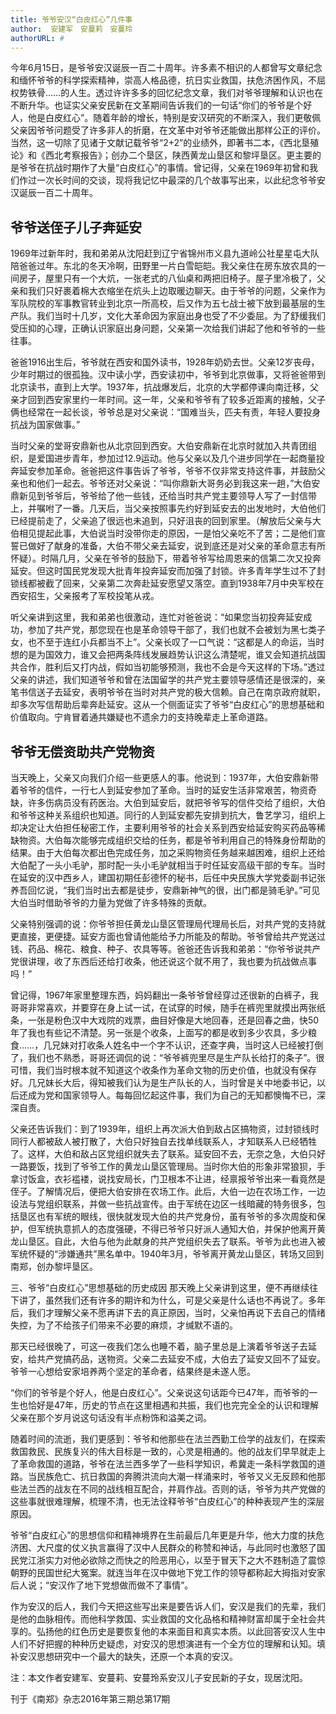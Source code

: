 ```yaml
---
title: 爷爷安汉“白皮红心”几件事
author:  安建军　安蔓莉　安蔓玲
authorURL: #
---
```


今年6月15日，是爷爷安汉诞辰一百二十周年。许多素不相识的人都曾写文章纪念和缅怀爷爷的科学探索精神，崇高人格品德，抗日实业救国，扶危济困作风，不屈权势铁骨……的人生。透过许许多多的回忆纪念文章，我们对爷爷理解和认识也在不断升华。也证实父亲安民新在文革期间告诉我们的一句话“你们的爷爷是个好人，他是白皮红心”。<!--truncate-->随着年龄的增长，特别是安汉研究的不断深入，我们更敬佩父亲因爷爷问题受了许多非人的折磨，在文革中对爷爷还能做出那样公正的评价。当然，这一切除了见诸于文献记载爷爷“2+2”的业绩外，即著书二本，《西北垦殖论》和《西北考察报告》；创办二个垦区，陕西黄龙山垦区和黎坪垦区。更主要的是爷爷在抗战时期作了大量“白皮红心”的事情。曾记得，父亲在1969年初曾和我们作过一次长时间的交谈，现将我记忆中最深的几个故事写出来，以此纪念爷爷安汉诞辰一百二十周年。



## 爷爷送侄子儿子奔延安
1969年过新年时，我和弟弟从沈阳赶到辽宁省锦州市义县九道岭公社星星屯大队陪爸爸过年。东北的冬天冷啊，田野里一片白雪皑皑。我父亲住在房东放农具的一间房子，屋里只有一个大炕，一张老式的八仙桌和两把旧椅子。屋子里冷极了，父亲和我们只好裹着棉大衣缩坐在炕头上边取暖边聊天。由于爷爷的问题，父亲作为军队院校的军事教官转业到北京一所高校，后又作为五七战士被下放到最基层的生产队。我们当时十几岁，文化大革命因为家庭出身也受了不少委屈。为了舒缓我们受压抑的心理，正确认识家庭出身问题，父亲第一次给我们讲起了他和爷爷的一些往事。

爸爸1916出生后，爷爷就在西安和国外读书，1928年奶奶去世。父亲12岁丧母，少年时期过的很孤独。汉中读小学，西安读初中，爷爷到北京做事，又将爸爸带到北京读书，直到上大学。1937年，抗战爆发后，北京的大学都停课向南迁移，父亲才回到西安家里约一年时间。这一年，父亲和爷爷有了较多近距离的接触，父子俩也经常在一起长谈，爷爷总是对父亲说：“国难当头，匹夫有责，年轻人要投身抗战为国家做事。”

当时父亲的堂哥安鼎新也从北京回到西安。大伯安鼎新在北京时就加入共青团组织，是爱国进步青年，参加过12.9运动。他与父亲以及几个进步同学在一起商量投奔延安参加革命。爸爸把这件事告诉了爷爷，爷爷不仅非常支持这件事，并鼓励父亲也和他们一起去。爷爷还对父亲说：“叫你鼎新大哥务必到我这来一趟，”大伯安鼎新见到爷爷后，爷爷给了他一些钱，还给当时共产党主要领导人写了一封信带上，并嘱咐了一番。几天后，当父亲按照事先约好到延安去的出发地时，大伯他们已经提前走了，父亲追了很远也未追到，只好沮丧的回到家里。（解放后父亲与大伯相见提起此事，大伯说当时没带你走的原因，一是怕父亲吃不了苦；二是他们宣誓已做好了献身的准备，大伯不带父亲去延安，说到底还是对父亲的革命意志有所怀疑）。时隔几月，父亲在爷爷的鼓励下，带着爷爷写给周恩来的信第二次又投奔延安。但这时国民党发现大批青年投奔延安而加强了封锁。许多青年学生过不了封锁线都被截了回来，父亲第二次奔赴延安愿望又落空。直到1938年7月中央军校在西安招生，父亲报考了军校投笔从戎。

听父亲讲到这里，我和弟弟也很激动，连忙对爸爸说：“如果您当初投奔延安成功，参加了共产党，那您现在也是革命领导干部了，我们也就不会被划为黑七类子女，也不至于连红小兵都当不上”。父亲长叹了一口气说：“这都是人的命运，当时想的是为国效力，谁又会把两条阵线发展趋势认识这么清楚呢，谁又会知道抗战国共合作，胜利后又打内战，假如当初能够预测，我也不会是今天这样的下场。”透过父亲的讲述，我们知道爷爷和曾在法国留学的共产党主要领导感情还是很深的，亲笔书信送子去延安，表明爷爷在当时对共产党的极大信赖。自己在南京政府就职，却多次写信帮助后辈奔赴延安。这从一个侧面证实了爷爷“白皮红心”的思想基础和价值取向。宁肯冒着通共嫌疑也不遗余力的支持晚辈走上革命道路。

## 爷爷无偿资助共产党物资
当天晚上，父亲又向我们介绍一些更感人的事。他说到：1937年，大伯安鼎新带着爷爷的信件，一行七人到延安参加了革命。当时的延安生活非常艰苦，物资奇缺，许多伤病员没有药医治。大伯到延安后，就把爷爷写的信件交给了组织，大伯和爷爷这种关系组织也知道。同行的人到延安都先安排到抗大，鲁艺学习，组织上却决定让大伯担任秘密工作，主要利用爷爷的社会关系到西安给延安购买药品等稀缺物资。大伯每次能够完成组织交给的任务，都是爷爷利用自己的特殊身份帮助的结果。由于大伯每次都出色完成任务，加之采购物资任务越来越困难，组织上还给大伯配了一头小毛驴，那时配一头小毛驴就相当于时任延安高级干部的专车。当时在延安的汉中西乡人，建国初期任彭德怀的秘书，后任中央民族大学党委副书记张养吾回忆说，“我们当时出去都是徒步，安鼎新神气的很，出门都是骑毛驴。”可见大伯当时借助爷爷的力量为党做了许多特殊的贡献。

父亲特别强调的说：你爷爷担任黄龙山垦区管理局代理局长后，对共产党的支持就更直接，更便捷。延安方面也曾请他能给予力所能及的帮助。爷爷曾给共产党送过钱、药品、棉花、粮食、种子、农具等等。爸爸还告诉我和弟弟：“你爷爷说共产党很讲理，收了东西后还给打收条，他还说这个就不用了，我也要为抗战做点事吗！”

曾记得，1967年家里整理东西，妈妈翻出一条爷爷曾经穿过还很新的白裤子，我哥哥非常喜欢，并要穿在身上试一试，在试穿的时候，随手在裤兜里就摸出两张纸条，一张是粉色汉中大戏院的戏票，曲目好像是大地回春，还是回春之曲，快50年了我也有些记不清楚。另一张是个收条，上面写的都是收到多少农具，多少粮食……，几兄妹对打收条人姓名中一个字不认识，还查字典，当时这人已经被打倒了，我们也不熟悉，哥哥还调侃的说：“爷爷裤兜里尽是生产队长给打的条子”。很可惜，我们当时根本就不知道这个收条作为革命文物的历史价值，也就没有保存好。几兄妹长大后，得知被我们认为是生产队长的人，当时曾是关中地委书记，以后还成为党和国家领导人。每每回忆起这件事，我们为自己的无知都懊悔不已，深深自责。

父亲还告诉我们：到了1939年，组织上再次派大伯到敌占区搞物资，过封锁线时同行人都被敌人被打散了，大伯只好独自去找单线联系人，才知联系人已经牺牲了。这样，大伯和敌占区党组织就失去了联系。延安回不去，无奈之急，大伯只好一路要饭，找到了爷爷工作的黄龙山垦区管理局。当时你大伯的形象非常狼狈，手拿讨饭盒，衣衫褴褛，说找安局长，门卫根本不让进，经禀报爷爷出来一看竟然是侄子。了解情况后，便把大伯安排在农场工作。此后，大伯一边在农场工作，一边设法与党组织联系，并做一些抗战宣传。由于军统在边区一线暗藏的特务很多，包括垦区也有军统的眼线，很快就发现大伯的共产党身份，虽有爷爷的多次周旋和保护，但军统执意抓人的态度强硬，不得已爷爷只好派人通知大伯，并保护他离开黄龙山垦区。自此，大伯与他为此献身的共产党组织失去了联系。爷爷为此也进入被军统怀疑的“涉嫌通共”黑名单中。1940年3月，爷爷离开黄龙山垦区，转场又回到南郑，创办黎坪垦区。

三、爷爷“白皮红心”思想基础的历史成因
那天晚上父亲讲到这里，便不再继续往下讲了，虽然我们还有许多的期许和为什么，可是父亲是什么话也不再说了。多年后，我们才理解父亲不愿再讲下去的真正原因，当时，父亲怕再说下去自己的情绪失控，为了不给孩子们带来不必要的麻烦，才缄默不语的。

那天已经很晚了，可这一夜我们怎么也睡不着，脑子里总是上演着爷爷送子去延安，给共产党搞药品，送物资。父亲二去延安不成，大伯去了延安又回不了延安。爷爷一心想给安家培养两个坚定的革命者，结果终是未遂人愿。

“你们的爷爷是个好人，他是白皮红心”。父亲说这句话距今已47年，而爷爷的一生也恰好是47年，历史的节点在这里相遇和共振，我们也完完全全的认识和理解父亲在那个岁月说这句话没有半点粉饰和溢美之词。

随着时间的流逝，我们更感到：爷爷和他那些在法兰西勤工俭学的战友们，在探索救国救民、民族复兴的伟大目标是一致的，心灵是相通的。他的战友们早早就走上了革命救国的道路，爷爷在法兰西多学了一些科学知识，希冀走一条科学救国的道路。当民族危亡、抗日救国的奔腾洪流向大潮一样涌来时，爷爷又义无反顾和他那些法兰西的战友在不同的战线相互配合，并肩作战。否则的话，爷爷为共产党做的这些事就很难理解，梳理不清，也无法诠释爷爷“白皮红心”的种种表现产生的深层原因。

爷爷“白皮红心”的思想信仰和精神境界在生前最后几年更是升华，他大力度的扶危济困、大尺度的仗义执言赢得了汉中人民群众的称赞和神话，与此同时也激怒了国民党江浙实力对他必欲除之而快之的险恶用心，以至于冒天下之大不韪制造了震惊朝野的民国世纪大冤案。就连当年在汉中做地下党工作的领导都称起大拇指对安家后人说；“安汉作了地下党想做而做不了事情”。

作为安汉的后人，我们今天把这些写出来是要告诉人们，安汉是我们的先辈，我们是他的血脉相传。而他科学救国、实业救国的文化品格和精神财富却属于全社会共享的。弘扬他的红色历史是要恢复他的本来面目和真实本质。以此回答安汉人生中人们不好把握的种种历史疑虑，对安汉的思想演进有一个全方位的理解和认知。填补安汉思想研究中一个最大的缺失，还原一个本真的安汉。


注：本文作者安建军、安蔓莉、安蔓玲系安汉儿子安民新的子女，现居沈阳。

刊于《南郑》杂志2016年第三期总第17期